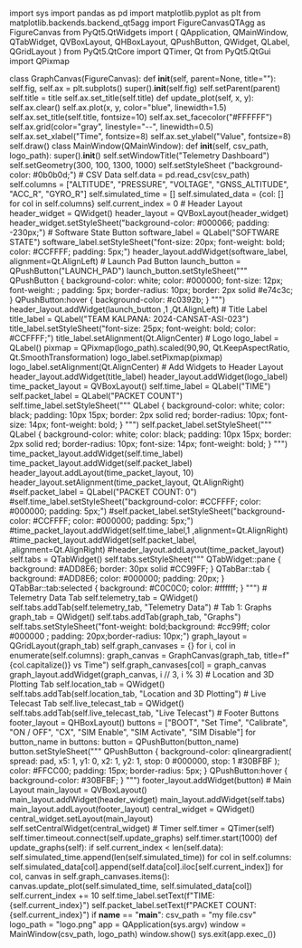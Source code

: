 import sys
import pandas as pd
import matplotlib.pyplot as plt
from matplotlib.backends.backend_qt5agg import FigureCanvasQTAgg as FigureCanvas
from PyQt5.QtWidgets import (
    QApplication, QMainWindow, QTabWidget, QVBoxLayout, QHBoxLayout,
    QPushButton, QWidget, QLabel, QGridLayout
)
from PyQt5.QtCore import QTimer, Qt
from PyQt5.QtGui import QPixmap


class GraphCanvas(FigureCanvas):
    def __init__(self, parent=None, title=""):
        self.fig, self.ax = plt.subplots()
        super().__init__(self.fig)
        self.setParent(parent)
        self.title = title
        self.ax.set_title(self.title)
    def update_plot(self, x, y):
        self.ax.clear()
        self.ax.plot(x, y, color="blue", linewidth=1.5)
        self.ax.set_title(self.title, fontsize=10)
        self.ax.set_facecolor("#FFFFFF")
        self.ax.grid(color="gray", linestyle="--", linewidth=0.5)
        self.ax.set_xlabel("Time", fontsize=8)
        self.ax.set_ylabel("Value", fontsize=8)
        self.draw()
class MainWindow(QMainWindow):
    def __init__(self, csv_path, logo_path):
        super().__init__()
        self.setWindowTitle("Telemetry Dashboard")
        self.setGeometry(300, 100, 1300, 1000)
        self.setStyleSheet ("background-color: #0b0b0d;")
     # CSV Data
        self.data = pd.read_csv(csv_path)
        self.columns = ["ALTITUDE", "PRESSURE", "VOLTAGE", "GNSS_ALTITUDE", "ACC_R", "GYRO_R"]
        self.simulated_time = []
        self.simulated_data = {col: [] for col in self.columns}
        self.current_index = 0
        # Header Layout
        header_widget = QWidget()
        header_layout = QVBoxLayout(header_widget)
        header_widget.setStyleSheet("background-color: #000066; padding: -230px;")
        # Software State Button
        software_label = QLabel("SOFTWARE STATE")
        software_label.setStyleSheet("font-size: 20px; font-weight: bold; color: #CCFFFF; padding: 5px;")
        header_layout.addWidget(software_label, alignment=Qt.AlignLeft)
        # Launch Pad Button 
        launch_button = QPushButton("LAUNCH_PAD")
        launch_button.setStyleSheet("""
            QPushButton {
                background-color: white; color: #000000;
                font-size: 12px; font-weight: ; padding: 5px; border-radius: 10px;
                border: 2px solid #e74c3c;
            }
            QPushButton:hover  {
                background-color: #c0392b;
            }
        """)
        header_layout.addWidget(launch_button ,1  ,Qt.AlignLeft)
        # Title Label
        title_label = QLabel("TEAM KALPANA: 2024-CANSAT-ASI-023")
        title_label.setStyleSheet("font-size: 25px; font-weight: bold; color: #CCFFFF;")
        title_label.setAlignment(Qt.AlignCenter)
        # Logo 
        logo_label = QLabel()
        pixmap = QPixmap(logo_path).scaled(90,90, Qt.KeepAspectRatio, Qt.SmoothTransformation)
        logo_label.setPixmap(pixmap)
        logo_label.setAlignment(Qt.AlignCenter)
        # Add Widgets to Header Layout
        header_layout.addWidget(title_label)
        header_layout.addWidget(logo_label)
        time_packet_layout = QVBoxLayout()
        self.time_label = QLabel("TIME")
        self.packet_label = QLabel("PACKET COUNT")
        self.time_label.setStyleSheet("""
            QLabel {
                background-color: white; 
                color: black; 
                padding: 10px 15px; 
                border: 2px solid red; 
                border-radius: 10px;
                font-size: 14px;
                font-weight: bold;
               }
        """)
        self.packet_label.setStyleSheet("""
            QLabel {
                background-color: white; 
                color: black; 
                padding: 10px 15px; 
                border: 2px solid red; 
                border-radius: 10px;
                font-size: 14px;
                font-weight: bold;
            }
        """)
        time_packet_layout.addWidget(self.time_label)
        time_packet_layout.addWidget(self.packet_label)
        header_layout.addLayout(time_packet_layout, 10) 
        header_layout.setAlignment(time_packet_layout, Qt.AlignRight)                     
        #self.packet_label = QLabel("PACKET COUNT: 0")
        #self.time_label.setStyleSheet("background-color: #CCFFFF; color: #000000; padding: 5px;")
        #self.packet_label.setStyleSheet("background-color: #CCFFFF; color: #000000; padding: 5px;")
        #time_packet_layout.addWidget(self.time_label,1 ,alignment=Qt.AlignRight)
        #time_packet_layout.addWidget(self.packet_label, ,alignment=Qt.AlignRight)
        #header_layout.addLayout(time_packet_layout)
        self.tabs = QTabWidget()
        self.tabs.setStyleSheet("""
            QTabWidget::pane { background: #ADD8E6; border: 30px solid 	#CC99FF; }
            QTabBar::tab { background: #ADD8E6; color: #000000; padding: 20px; }
            QTabBar::tab:selected { background: #C0C0C0; color: #ffffff; }
        """)
        # Telemetry Data Tab
        self.telemetry_tab = QWidget()
        self.tabs.addTab(self.telemetry_tab, "Telemetry Data")
        # Tab 1: Graphs
        graph_tab = QWidget()
        self.tabs.addTab(graph_tab, "Graphs")
        self.tabs.setStyleSheet("font-weight: bold;background: #cc99ff; color #000000 ; padding: 20px;border-radius: 10px;")
        graph_layout = QGridLayout(graph_tab)
        self.graph_canvases = {}
        for i, col in enumerate(self.columns):
            graph_canvas = GraphCanvas(graph_tab, title=f"{col.capitalize()} vs Time")
            self.graph_canvases[col] = graph_canvas
            graph_layout.addWidget(graph_canvas, i // 3, i % 3)
        # Location and 3D Plotting Tab
        self.location_tab = QWidget()
        self.tabs.addTab(self.location_tab, "Location and 3D Plotting")
        # Live Telecast Tab
        self.live_telecast_tab = QWidget()
        self.tabs.addTab(self.live_telecast_tab, "Live Telecast")
        # Footer Buttons
        footer_layout = QHBoxLayout()
        buttons = ["BOOT", "Set Time", "Calibrate", "ON / OFF", "CX", "SIM Enable", "SIM Activate", "SIM Disable"]
        for button_name in buttons:
            button = QPushButton(button_name)
            button.setStyleSheet("""
               QPushButton {
                     background-color: qlineargradient(
                        spread: pad, x5: 1, y1: 0, x2: 1, y2: 1,
                        stop: 0 #000000, stop: 1 #30BFBF
                    );
                    color: #FFCC00; padding: 15px; border-radius: 5px;
                }
                QPushButton:hover { background-color: #30BFBF; }
            """)
            footer_layout.addWidget(button)
        # Main Layout
        main_layout = QVBoxLayout()
        main_layout.addWidget(header_widget)
        main_layout.addWidget(self.tabs)
        main_layout.addLayout(footer_layout)
        central_widget = QWidget()
        central_widget.setLayout(main_layout)
        self.setCentralWidget(central_widget)
        # Timer
        self.timer = QTimer(self)
        self.timer.timeout.connect(self.update_graphs)
        self.timer.start(1000)
    def update_graphs(self):
        if self.current_index < len(self.data):
            self.simulated_time.append(len(self.simulated_time))
            for col in self.columns:
                self.simulated_data[col].append(self.data[col].iloc[self.current_index])
            for col, canvas in self.graph_canvases.items():
                canvas.update_plot(self.simulated_time, self.simulated_data[col])
            self.current_index += 10
            self.time_label.setText(f"TIME: {self.current_index}")
            self.packet_label.setText(f"PACKET COUNT: {self.current_index}")
if __name__ == "__main__":
    csv_path = "my file.csv"
    logo_path = "logo.png" 
    app = QApplication(sys.argv)
    window = MainWindow(csv_path, logo_path)
    window.show()
    sys.exit(app.exec_())
